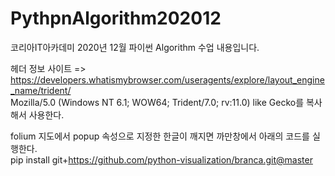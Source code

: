 # PythpnAlgorithm202012
코리아IT아카데미 2020년 12월 파이썬 Algorithm 수업 내용입니다.  

헤더 정보 사이트 => https://developers.whatismybrowser.com/useragents/explore/layout_engine_name/trident/  
Mozilla/5.0 (Windows NT 6.1; WOW64; Trident/7.0; rv:11.0) like Gecko를 복사해서 사용한다.  
  
folium 지도에서 popup 속성으로 지정한 한글이 깨지면 까만창에서 아래의 코드를 실행한다.  
pip install git+https://github.com/python-visualization/branca.git@master
